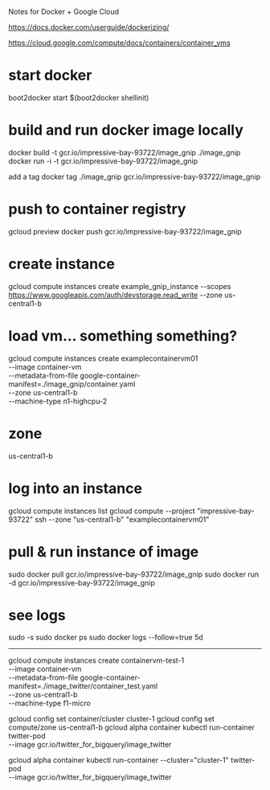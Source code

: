 Notes for Docker + Google Cloud

https://docs.docker.com/userguide/dockerizing/

https://cloud.google.com/compute/docs/containers/container_vms

# start docker
boot2docker start
$(boot2docker shellinit)

# build and run docker image locally
docker build -t gcr.io/impressive-bay-93722/image_gnip ./image_gnip
docker run -i -t gcr.io/impressive-bay-93722/image_gnip

add a tag
docker tag ./image_gnip  gcr.io/impressive-bay-93722/image_gnip

# push to container registry
gcloud preview docker push gcr.io/impressive-bay-93722/image_gnip

# create instance
gcloud compute instances create example_gnip_instance --scopes https://www.googleapis.com/auth/devstorage.read_write --zone us-central1-b

# load vm... something something?
gcloud compute instances create examplecontainervm01 \
    --image container-vm \
    --metadata-from-file google-container-manifest=./image_gnip/container.yaml \
    --zone us-central1-b \
    --machine-type n1-highcpu-2
    
# zone    
us-central1-b

# log into an instance
gcloud compute instances list
gcloud compute --project "impressive-bay-93722" ssh --zone "us-central1-b" "examplecontainervm01" 

# pull & run instance of image 
sudo docker pull gcr.io/impressive-bay-93722/image_gnip
sudo docker run -d gcr.io/impressive-bay-93722/image_gnip


# see logs
sudo -s
sudo docker ps
sudo docker logs --follow=true 5d


---

gcloud compute instances create containervm-test-1 \
    --image container-vm \
    --metadata-from-file google-container-manifest=./image_twitter/container_test.yaml \
    --zone us-central1-b \
    --machine-type f1-micro

gcloud config set container/cluster cluster-1
gcloud config set compute/zone us-central1-b
gcloud alpha container kubectl run-container twitter-pod \
    --image gcr.io/twitter_for_bigquery/image_twitter
    
gcloud alpha container kubectl run-container --cluster="cluster-1" twitter-pod \
    --image gcr.io/twitter_for_bigquery/image_twitter
